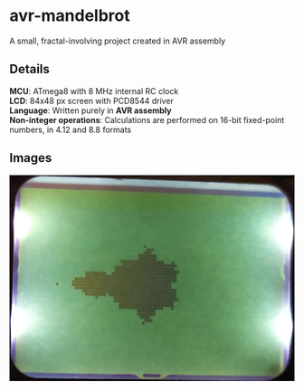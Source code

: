 # avr-mandelbrot

A small, fractal-involving project created in AVR assembly

## Details

**MCU**: ATmega8 with 8 MHz internal RC clock  
**LCD**: 84x48 px screen with PCD8544 driver  
**Language**: Written purely in **AVR assembly**  
**Non-integer operations**: Calculations are performed on 16-bit fixed-point numbers, in 4.12 and 8.8 formats

## Images

<img src="images/lcd.png">

